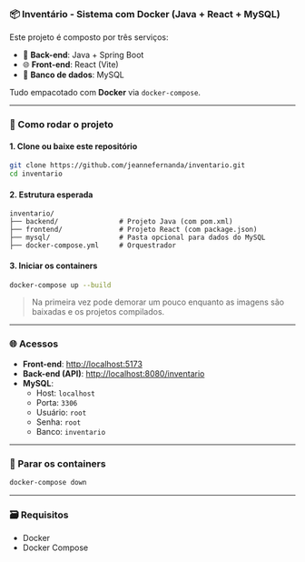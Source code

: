 ### 📦 Inventário - Sistema com Docker (Java + React + MySQL)

Este projeto é composto por três serviços:
- 🧠 **Back-end**: Java + Spring Boot
- 🌐 **Front-end**: React (Vite)
- 🐬 **Banco de dados**: MySQL

Tudo empacotado com **Docker** via `docker-compose`.

---

### 🚀 Como rodar o projeto

#### 1. Clone ou baixe este repositório

```bash
git clone https://github.com/jeannefernanda/inventario.git
cd inventario
```

#### 2. Estrutura esperada

```
inventario/
├── backend/               # Projeto Java (com pom.xml)
├── frontend/              # Projeto React (com package.json)
├── mysql/                 # Pasta opcional para dados do MySQL
├── docker-compose.yml     # Orquestrador
```

#### 3. Iniciar os containers

```bash
docker-compose up --build
```

> Na primeira vez pode demorar um pouco enquanto as imagens são baixadas e os projetos compilados.

---

### 🌐 Acessos

- **Front-end**: [http://localhost:5173](http://localhost:5173)  
- **Back-end (API)**: [http://localhost:8080/inventario](http://localhost:8080/inventario)  
- **MySQL**:
  - Host: `localhost`
  - Porta: `3306`
  - Usuário: `root`
  - Senha: `root`
  - Banco: `inventario`

---

### 🐓 Parar os containers

```bash
docker-compose down
```

---

### 🗃 Requisitos

- Docker
- Docker Compose
